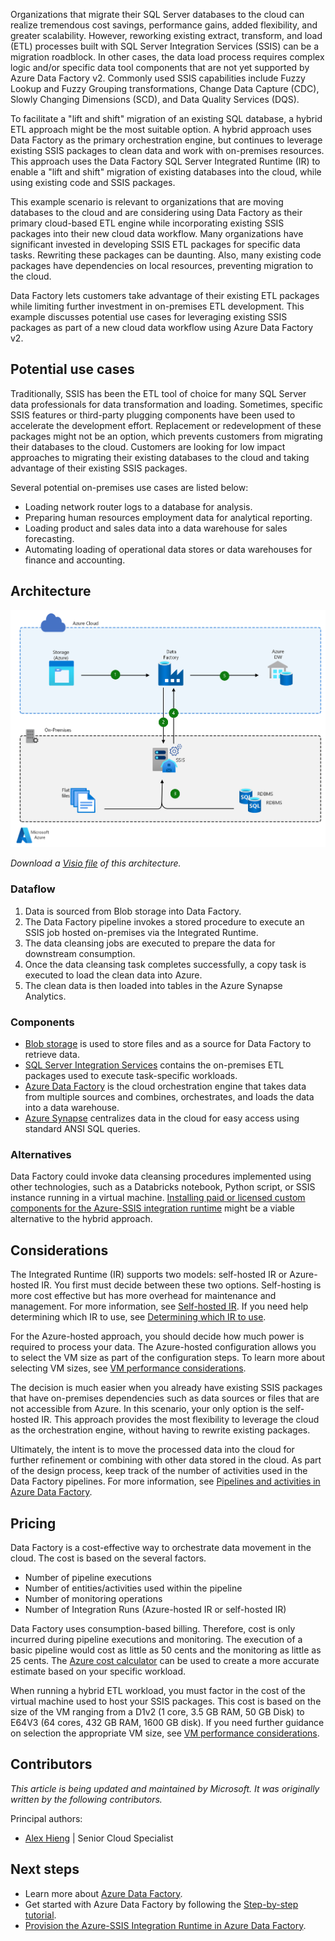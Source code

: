Organizations that migrate their SQL Server databases to the cloud can realize tremendous cost savings, performance gains, added flexibility, and greater scalability. However, reworking existing extract, transform, and load (ETL) processes built with SQL Server Integration Services (SSIS) can be a migration roadblock. In other cases, the data load process requires complex logic and/or specific data tool components that are not yet supported by Azure Data Factory v2. Commonly used SSIS capabilities include Fuzzy Lookup and Fuzzy Grouping transformations, Change Data Capture (CDC), Slowly Changing Dimensions (SCD), and Data Quality Services (DQS).

To facilitate a "lift and shift" migration of an existing SQL database, a hybrid ETL approach might be the most suitable option. A hybrid approach uses Data Factory as the primary orchestration engine, but continues to leverage existing SSIS packages to clean data and work with on-premises resources. This approach uses the Data Factory SQL Server Integrated Runtime (IR) to enable a "lift and shift" migration of existing databases into the cloud, while using existing code and SSIS packages.

This example scenario is relevant to organizations that are moving databases to the cloud and are considering using Data Factory as their primary cloud-based ETL engine while incorporating existing SSIS packages into their new cloud data workflow. Many organizations have significant invested in developing SSIS ETL packages for specific data tasks. Rewriting these packages can be daunting. Also, many existing code packages have dependencies on local resources, preventing migration to the cloud.

Data Factory lets customers take advantage of their existing ETL packages while limiting further investment in on-premises ETL development. This example discusses potential use cases for leveraging existing SSIS packages as part of a new cloud data workflow using Azure Data Factory v2.

## Potential use cases

Traditionally, SSIS has been the ETL tool of choice for many SQL Server data professionals for data transformation and loading. Sometimes, specific SSIS features or third-party plugging components have been used to accelerate the development effort. Replacement or redevelopment of these packages might not be an option, which prevents customers from migrating their databases to the cloud. Customers are looking for low impact approaches to migrating their existing databases to the cloud and taking advantage of their existing SSIS packages.

Several potential on-premises use cases are listed below:

- Loading network router logs to a database for analysis.
- Preparing human resources employment data for analytical reporting.
- Loading product and sales data into a data warehouse for sales forecasting.
- Automating loading of operational data stores or data warehouses for finance and accounting.

## Architecture

![Digaram displaying an architecture overview of a hybrid ETL process that uses Azure Data Factory.][architecture-diagram]

*Download a [Visio file](https://archcenter.blob.core.windows.net/cdn/architecture-diagram-hybrid-etl-with-adf.vsdx) of this architecture.*

### Dataflow

1. Data is sourced from Blob storage into Data Factory.
2. The Data Factory pipeline invokes a stored procedure to execute an SSIS job hosted on-premises via the Integrated Runtime.
3. The data cleansing jobs are executed to prepare the data for downstream consumption.
4. Once the data cleansing task completes successfully, a copy task is executed to load the clean data into Azure.
5. The clean data is then loaded into tables in the Azure Synapse Analytics.

### Components

- [Blob storage][docs-blob-storage] is used to store files and as a source for Data Factory to retrieve data.
- [SQL Server Integration Services][docs-ssis] contains the on-premises ETL packages used to execute task-specific workloads.
- [Azure Data Factory][docs-data-factory] is the cloud orchestration engine that takes data from multiple sources and combines, orchestrates, and loads the data into a data warehouse.
- [Azure Synapse][docs-sql-data-warehouse] centralizes data in the cloud for easy access using standard ANSI SQL queries.

### Alternatives

Data Factory could invoke data cleansing procedures implemented using other technologies, such as a Databricks notebook, Python script, or SSIS instance running in a virtual machine. [Installing paid or licensed custom components for the Azure-SSIS integration runtime](/azure/data-factory/how-to-develop-azure-ssis-ir-licensed-components) might be a viable alternative to the hybrid approach.

## Considerations

The Integrated Runtime (IR) supports two models: self-hosted IR or Azure-hosted IR. You first must decide between these two options. Self-hosting is more cost effective but has more overhead for maintenance and management. For more information, see [Self-hosted IR](/azure/data-factory/concepts-integration-runtime#self-hosted-integration-runtime). If you need help determining which IR to use, see [Determining which IR to use](/azure/data-factory/concepts-integration-runtime#determining-which-ir-to-use).

For the Azure-hosted approach, you should decide how much power is required to process your data. The Azure-hosted configuration allows you to select the VM size as part of the configuration steps. To learn more about selecting VM sizes, see [VM performance considerations](/azure/cloud-services/cloud-services-sizes-specs#performance-considerations).

The decision is much easier when you already have existing SSIS packages that have on-premises dependencies such as data sources or files that are not accessible from Azure. In this scenario, your only option is the self-hosted IR. This approach provides the most flexibility to leverage the cloud as the orchestration engine, without having to rewrite existing packages.

Ultimately, the intent is to move the processed data into the cloud for further refinement or combining with other data stored in the cloud. As part of the design process, keep track of the number of activities used in the Data Factory pipelines. For more information, see [Pipelines and activities in Azure Data Factory](/azure/data-factory/concepts-pipelines-activities).

## Pricing

Data Factory is a cost-effective way to orchestrate data movement in the cloud. The cost is based on the several factors.

- Number of pipeline executions
- Number of entities/activities used within the pipeline
- Number of monitoring operations
- Number of Integration Runs (Azure-hosted IR or self-hosted IR)

Data Factory uses consumption-based billing. Therefore, cost is only incurred during pipeline executions and monitoring. The execution of a basic pipeline would cost as little as 50 cents and the monitoring as little as 25 cents. The [Azure cost calculator](https://azure.microsoft.com/pricing/calculator/) can be used to create a more accurate estimate based on your specific workload.

When running a hybrid ETL workload, you must factor in the cost of the virtual machine used to host your SSIS packages. This cost is based on the size of the VM ranging from a D1v2 (1 core, 3.5 GB RAM, 50 GB Disk) to E64V3 (64 cores, 432 GB RAM, 1600 GB disk). If you need further guidance on selection the appropriate VM size, see [VM performance considerations](/azure/cloud-services/cloud-services-sizes-specs#performance-considerations).

## Contributors

*This article is being updated and maintained by Microsoft. It was originally written by the following contributors.*

Principal authors:

* [Alex Hieng](https://www.linkedin.com/in/alex-hieng-8476352) | Senior Cloud Specialist

## Next steps

- Learn more about [Azure Data Factory](https://azure.microsoft.com/services/data-factory/).
- Get started with Azure Data Factory by following the [Step-by-step tutorial](/azure/data-factory/).
- [Provision the Azure-SSIS Integration Runtime in Azure Data Factory](/azure/data-factory/tutorial-deploy-ssis-packages-azure).

<!-- links -->

[architecture-diagram]: ./media/architecture-diagram-hybrid-etl-with-adf-new.png
[docs-blob-storage]: /azure/storage/blobs/storage-blobs-overview
[docs-data-factory]: /azure/data-factory/introduction
[docs-ssis]: /sql/integration-services/sql-server-integration-services
[docs-sql-data-warehouse]: /azure/sql-data-warehouse/sql-data-warehouse-overview-what-is
